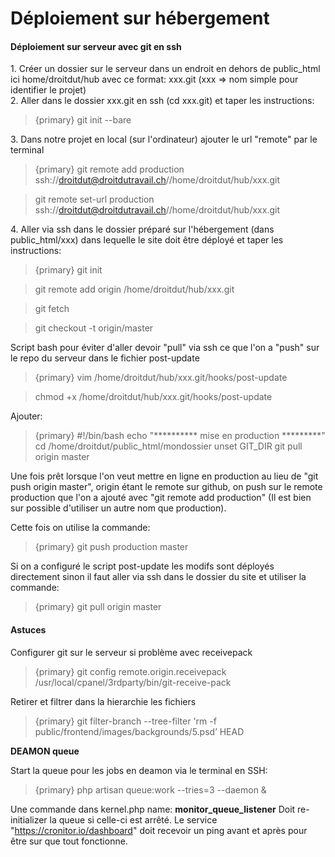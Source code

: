 Déploiement sur hébergement
===========================

#### Déploiement sur serveur avec git en ssh 

1\. Créer un dossier sur le serveur dans un endroit en dehors de public\_html ici home/droitdut/hub avec ce format: xxx.git (xxx =&gt; nom simple pour identifier le projet)  
2\. Aller dans le dossier xxx.git en ssh (cd xxx.git) et taper les instructions:

> {primary}  git init --bare

3\. Dans notre projet en local (sur l'ordinateur) ajouter le url "remote" par le terminal

> {primary}  git remote add production ssh://droitdut@droitdutravail.ch//home/droitdut/hub/xxx.git

> git remote set-url production ssh://droitdut@droitdutravail.ch//home/droitdut/hub/xxx.git

4\. Aller via ssh dans le dossier préparé sur l'hébergement (dans public\_html/xxx) dans lequelle le site doit être déployé et taper les instructions:

> {primary}  git init

> git remote add origin /home/droitdut/hub/xxx.git

> git fetch

> git checkout -t origin/master

Script bash pour éviter d'aller devoir "pull" via ssh ce que l'on a "push" sur le repo du serveur dans le fichier post-update

> {primary}  vim /home/droitdut/hub/xxx.git/hooks/post-update

> chmod +x /home/droitdut/hub/xxx.git/hooks/post-update

Ajouter:

> {primary} #!/bin/bash
> echo "********** mise en production *********"
> cd /home/droitdut/public_html/mondossier
> unset GIT_DIR
> git pull origin master

Une fois prêt lorsque l'on veut mettre en ligne en production au lieu de "git push origin master", origin étant le remote sur github, on push sur le remote production que l'on a ajouté avec "git remote add production" (Il est bien sur possible d'utiliser un autre nom que production).

Cette fois on utilise la commande:

> {primary} git push production master

Si on a configuré le script post-update les modifs sont déployés directement sinon il faut aller via ssh dans le dossier du site et utiliser la commande:

> {primary} git pull origin master

#### Astuces

Configurer git sur le serveur si problème avec receivepack

> {primary} git config remote.origin.receivepack /usr/local/cpanel/3rdparty/bin/git-receive-pack


Retirer et filtrer dans la hierarchie les fichiers

> {primary} git filter-branch --tree-filter 'rm -f public/frontend/images/backgrounds/5.psd’ HEAD

**DEAMON queue**

Start la queue pour les jobs en deamon via le terminal en SSH:

> {primary} php artisan queue:work --tries=3  --daemon &

Une commande dans kernel.php name: **monitor\_queue\_listener** Doit re-initializer la queue si celle-ci est arrêté. Le service "<https://cronitor.io/dashboard>" doit recevoir un ping avant et après pour être sur que tout fonctionne.
